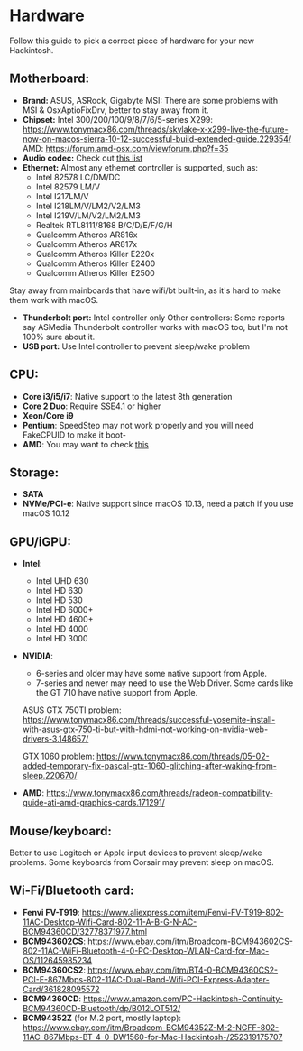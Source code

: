# Hardware
Follow this guide to pick a correct piece of hardware for your new Hackintosh.
## Motherboard:
- **Brand:** ASUS, ASRock, Gigabyte
  MSI: There are some problems with MSI & OsxAptioFixDrv, better to stay away from it.
- **Chipset:** Intel 300/200/100/9/8/7/6/5-series
  X299: https://www.tonymacx86.com/threads/skylake-x-x299-live-the-future-now-on-macos-sierra-10-12-successful-build-extended-guide.229354/
  AMD: https://forum.amd-osx.com/viewforum.php?f=35
- **Audio codec:** Check out [this list](https://github.com/vit9696/AppleALC/wiki/Supported-codecs)
- **Ethernet:** Almost any ethernet controller is supported, such as: 
  - Intel 82578 LC/DM/DC
  - Intel 82579 LM/V
  - Intel I217LM/V
  - Intel I218LM/V/LM2/V2/LM3
  - Intel I219V/LM/V2/LM2/LM3
  - Realtek RTL8111/8168 B/C/D/E/F/G/H
  - Qualcomm Atheros AR816x
  - Qualcomm Atheros AR817x
  - Qualcomm Atheros Killer E220x
  - Qualcomm Atheros Killer E2400
  - Qualcomm Atheros Killer E2500

Stay away from mainboards that have wifi/bt built-in, as it's hard to make them work with macOS.
- **Thunderbolt port:** Intel controller only
  Other controllers: Some reports say ASMedia Thunderbolt controller works with macOS too, but I'm not 100% sure about it.
- **USB port:** Use Intel controller to prevent sleep/wake problem

## CPU:
- **Core i3/i5/i7**: Native support to the latest 8th generation
- **Core 2 Duo**: Require SSE4.1 or higher
- **Xeon/Core i9**
- **Pentium**: SpeedStep may not work properly and you will need FakeCPUID to make it boot-
- **AMD**: You may want to check [this](https://forum.amd-osx.com/viewforum.php?f=35)
## Storage:
- **SATA**
- **NVMe/PCI-e**: Native support since macOS 10.13, need a patch if you use macOS 10.12
## GPU/iGPU:
- **Intel**:
  - Intel UHD 630
  - Intel HD 630
  - Intel HD 530
  - Intel HD 6000+
  - Intel HD 4600+
  - Intel HD 4000
  - Intel HD 3000
- **NVIDIA**:
  - 6-series and older may have some native support from Apple.
  - 7-series and newer may need to use the Web Driver. Some cards like the GT 710 have native support from Apple.
  
  ASUS GTX 750TI problem: https://www.tonymacx86.com/threads/successful-yosemite-install-with-asus-gtx-750-ti-but-with-hdmi-not-working-on-nvidia-web-drivers-3.148657/
  
  GTX 1060 problem: https://www.tonymacx86.com/threads/05-02-added-temporary-fix-pascal-gtx-1060-glitching-after-waking-from-sleep.220670/
- **AMD**: https://www.tonymacx86.com/threads/radeon-compatibility-guide-ati-amd-graphics-cards.171291/

## Mouse/keyboard:
Better to use Logitech or Apple input devices to prevent sleep/wake problems. Some keyboards from Corsair may prevent sleep on macOS.
## Wi-Fi/Bluetooth card:
- **Fenvi FV-T919**: https://www.aliexpress.com/item/Fenvi-FV-T919-802-11AC-Desktop-Wifi-Card-802-11-A-B-G-N-AC-BCM94360CD/32778371977.html
- **BCM943602CS**: https://www.ebay.com/itm/Broadcom-BCM943602CS-802-11AC-WiFi-Bluetooth-4-0-PC-Desktop-WLAN-Card-for-Mac-OS/112645985234
- **BCM94360CS2**: https://www.ebay.com/itm/BT4-0-BCM94360CS2-PCI-E-867Mbps-802-11AC-Dual-Band-Wifi-PCI-Express-Adapter-Card/361828095572
- **BCM94360CD**: https://www.amazon.com/PC-Hackintosh-Continuity-BCM94360CD-Bluetooth/dp/B012LOT512/
- **BCM94352Z** (for M.2 port, mostly laptop): https://www.ebay.com/itm/Broadcom-BCM94352Z-M-2-NGFF-802-11AC-867Mbps-BT-4-0-DW1560-for-Mac-Hackintosh-/252319175707


